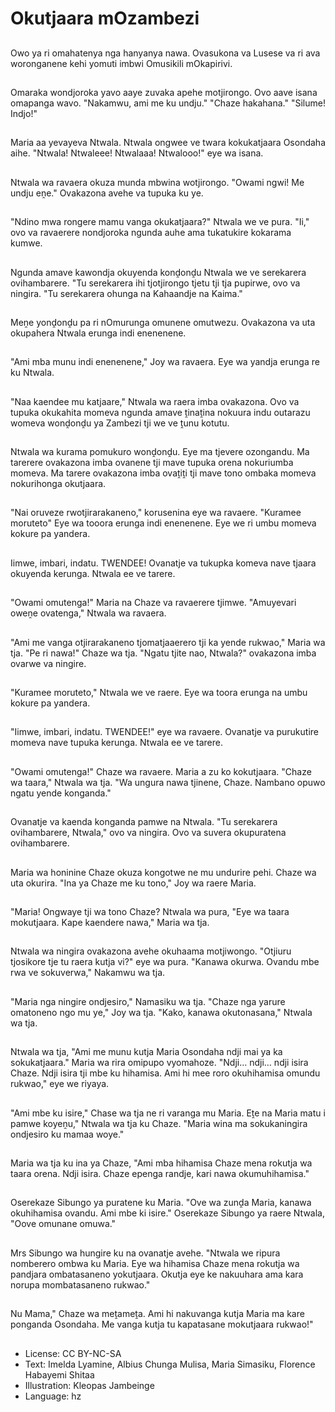# Okutjaara mOzambezi

##
Owo ya ri omahatenya nga hanyanya nawa. Ovasukona va Lusese va ri ava woronganene kehi yomuti imbwi Omusikili mOkapirivi.

##
Omaraka wondjoroka yavo aaye zuvaka apehe motjirongo. Ovo aave isana omapanga wavo. "Nakamwu, ami me ku undju." "Chaze hakahana." "Silume! Indjo!"

##
Maria aa yevayeva Ntwala. Ntwala ongwee ve twara kokukatjaara Osondaha aihe. "Ntwala! Ntwaleee! Ntwalaaa! Ntwalooo!" eye wa isana.

##
Ntwala wa ravaera okuza munda mbwina wotjirongo. "Owami ngwi! Me undju eṋe." Ovakazona avehe va tupuka ku ye.

##
"Ndino mwa rongere mamu vanga okukatjaara?" Ntwala we ve pura. "Ii," ovo va ravaerere nondjoroka ngunda auhe ama tukatukire kokarama kumwe.

##
Ngunda amave kawondja okuyenda konḓonḓu Ntwala we ve serekarera ovihambarere. "Tu serekarera ihi tjotjirongo tjetu tji tja pupirwe, ovo va ningira. "Tu serekarera ohunga na Kahaandje na Kaima."

##
Meṋe yonḓonḓu pa ri nOmurunga omunene omutwezu. Ovakazona va uta okupahera Ntwala erunga indi enenenene.

##
"Ami mba munu indi enenenene," Joy wa ravaera. Eye wa yandja erunga re ku Ntwala.

##
"Naa kaendee mu katjaare," Ntwala wa raera imba ovakazona. Ovo va tupuka okukahita momeva ngunda amave ṱinaṱina nokuura indu outarazu womeva wonḓonḓu ya Zambezi tji we ve ṱunu kotutu.

##
Ntwala wa kurama pomukuro wonḓonḓu. Eye ma tjevere ozongandu. Ma tarerere ovakazona imba ovanene tji mave tupuka orena nokuriumba momeva. Ma tarere ovakazona imba ovaṱiṱi tji mave tono ombaka momeva nokurihonga okutjaara.

##
"Nai oruveze rwotjirarakaneno," korusenina eye wa ravaere. "Kuramee moruteto" Eye wa tooora erunga indi enenenene. Eye we ri umbu momeva kokure pa yandera.

##
Iimwe, imbari, indatu. TWENDEE! Ovanatje va tukupka komeva nave tjaara okuyenda kerunga. Ntwala ee ve tarere.

##
"Owami omutenga!" Maria na Chaze va ravaerere tjimwe. "Amuyevari oweṋe ovatenga," Ntwala wa ravaera.

##
"Ami me vanga otjirarakaneno tjomatjaaerero tji ka yende rukwao," Maria wa tja. "Pe ri nawa!" Chaze wa tja. "Ngatu tjite nao, Ntwala?" ovakazona imba ovarwe va ningire.

##
"Kuramee moruteto," Ntwala we ve raere. Eye wa toora erunga na umbu kokure pa yandera.

##
"Iimwe, imbari, indatu. TWENDEE!" eye wa ravaere. Ovanatje va purukutire momeva nave tupuka kerunga. Ntwala ee ve tarere.

##
"Owami omutenga!" Chaze wa ravaere. Maria a zu ko kokutjaara. "Chaze wa taara," Ntwala wa tja. "Wa ungura nawa tjinene, Chaze. Nambano opuwo ngatu yende konganda."

##
Ovanatje va kaenda konganda pamwe na Ntwala. "Tu serekarera ovihambarere, Ntwala," ovo va ningira. Ovo va suvera okupuratena ovihambarere.

##
Maria wa honinine Chaze okuza kongotwe ne mu undurire pehi. Chaze wa uta okurira. "Ina ya Chaze me ku tono," Joy wa raere Maria.

##
"Maria! Ongwaye tji wa tono Chaze? Ntwala wa pura, "Eye wa taara mokutjaara. Kape kaendere nawa," Maria wa tja.

##
Ntwala wa ningira ovakazona avehe okuhaama motjiwongo. "Otjiuru tjosikore tje tu raera kutja vi?" eye wa pura. "Kanawa okurwa. Ovandu mbe rwa ve sokuverwa," Nakamwu wa tja.

##
"Maria nga ningire ondjesiro," Namasiku wa tja. "Chaze nga yarure omatoneno ngo mu ye," Joy wa tja. "Kako, kanawa okutonasana," Ntwala wa tja.

##
Ntwala wa tja, "Ami me munu kutja Maria Osondaha ndji mai ya ka sokukatjaara." Maria wa rira omipupo vyomahoze. "Ndji… ndji… ndji isira Chaze. Ndji isira tji mbe ku hihamisa. Ami hi mee roro okuhihamisa omundu rukwao," eye we riyaya.

##
"Ami mbe ku isire," Chase wa tja ne ri varanga mu Maria. Eṱe na Maria matu i pamwe koyeṋu," Ntwala wa tja ku Chaze. "Maria wina ma sokukaningira ondjesiro ku mamaa woye."

##
Maria wa tja ku ina ya Chaze, "Ami mba hihamisa Chaze mena rokutja wa taara orena. Ndji isira. Chaze epenga randje, kari nawa okumuhihamisa."

##
Oserekaze Sibungo ya puratene ku Maria. "Ove wa zunḓa Maria, kanawa okuhihamisa ovandu. Ami mbe ki isire." Oserekaze Sibungo ya raere Ntwala, "Oove omunane omuwa."

##
Mrs Sibungo wa hungire ku na ovanatje avehe. "Ntwala we ripura nomberero ombwa ku Maria. Eye wa hihamisa Chaze mena rokutja wa pandjara ombatasaneno yokutjaara. Okutja eye ke nakuuhara ama kara norupa mombatasaneno rukwao."

##
Nu Mama," Chaze wa meṱameṱa. Ami hi nakuvanga kutja Maria ma kare ponganda Osondaha. Me vanga kutja tu kapatasane mokutjaara rukwao!"

##
* License: CC BY-NC-SA
* Text: Imelda Lyamine, Albius Chunga Mulisa, Maria Simasiku, Florence Habayemi Shitaa
* Illustration: Kleopas Jambeinge
* Language: hz
